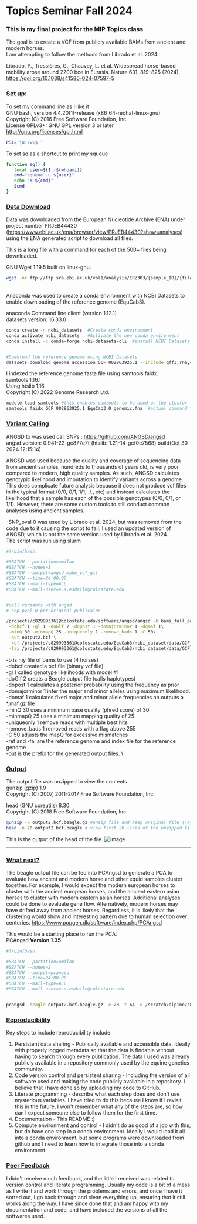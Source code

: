 # Topics Seminar Fall 2024
### This is my final project for the MIP Topics class

The goal is to create a VCF from publicly available BAMs from ancient and modern horses.\
I am attempting to follow the methods from Librado et al. 2024.

Librado, P., Tressières, G., Chauvey, L. et al. Widespread horse-based mobility arose around 2200 bce in Eurasia. Nature 631, 819–825 (2024). https://doi.org/10.1038/s41586-024-07597-5

### <ins>Set up:</ins>
 To set my command line as I like it \
GNU bash, version 4.4.20(1)-release (x86_64-redhat-linux-gnu) \
Copyright (C) 2016 Free Software Foundation, Inc. \
License GPLv3+: GNU GPL version 3 or later <http://gnu.org/licenses/gpl.html>

 ``` bash  
 PS1='\u:\w\$ '  
 ```
 
To set sq as a shortcut to print my squeue
 ``` bash   
 function sq() {   
    local user=${1:-$(whoami)}   
    cmd="squeue -u ${user}"   
    echo "# ${cmd}"   
    $cmd   
}   
```

### <ins>Data Download</ins>
Data was downloaded from the European Nucleotide Archive (ENA) under project number PRJEB44430 (https://www.ebi.ac.uk/ena/browser/view/PRJEB44430?show=analyses) using the ENA generated script to download all files. 

This is a long file with a command for each of the 500+ files being downloaded.

GNU Wget 1.19.5 built on linux-gnu.
``` bash
wget -nc ftp://ftp.sra.ebi.ac.uk/vol1/analysis/ERZ303/{sample_ID}/{file_name}
```
\
Anaconda was used to create a conda environment with NCBI Datasets to enable downloading of the reference genome (EquCab3). 

anaconda Command line client (version 1.12.1) \
datasets version: 16.33.0 
``` bash    
conda create -n ncbi_datasets  #Create conda environment
conda activate ncbi_datasets   #Activate the new conda environment
conda install -c conda-forge ncbi-datasets-cli  #install NCBI Datasets


#Download the reference genome using NCBI Datasets
datasets download genome accession GCF_002863925.1 --include gff3,rna,cds,protein,genome,seq-report   
```

I indexed the reference genome fasta file using samtools faidx. \
samtools 1.16.1 \
Using htslib 1.16 \
Copyright (C) 2022 Genome Research Ltd. 

``` bash
module load samtools #this enables samtools to be used on the cluster
samtools faidx GCF_002863925.1_EquCab3.0_genomic.fna  #actual command to index the fasta (in this case, an "fna" file)
```

### <ins>Variant Calling</ins>
ANGSD to was used call SNPs : https://github.com/ANGSD/angsd \
angsd version: 0.941-22-gc877e7f (htslib: 1.21-14-gcf0e7568) build(Oct 30 2024 12:15:14)


ANGSD was used because the quality and coverage of sequencing data from ancient samples, hundreds to thousands of years old, is very poor compared to modern, high quality samples. As such, ANGSD calculates genotypic likelihood and imputation to identify variants across a genome. This does complicate future analysis because it does not produce vcf files in the typical format (0/0, 0/1, 1/1, ./., etc) and instead calculates the likelihood that a sample has each of the possible genotypes (0/0, 0/1, or 1/1). However, there are some custom tools to still conduct common analyses using ancient samples. 


-SNP_pval 0 was used by Librado et al. 2024, but was removed from the code due to it 
causing the script to fail. I used an updated version of ANGSD, which is not the same version 
used by Librado et al. 2024. \
The script was run using slurm
``` bash
#!/bin/bash

#SBATCH --partition=amilan
#SBATCH --nodes=1
#SBATCH --output=angsd_make_vcf_glf
#SBATCH --time=24:00:00
#SBATCH --mail-type=ALL
#SBATCH --mail-user=e.s.esdaile@colostate.edu


#call variants with angsd
#-snp_pval 0 per original publicaion

/projects/c829993361@colostate.edu/software/angsd/angsd -b bams_full_path_test10.txt\
 -dobcf 1 -gl 1 -doGlf 2 -dopost 1 -domajorminor 1 -domaf 1\
 -minQ 30 -minmapQ 25 -uniqueonly 1 -remove_bads 1 -C 50\
 -out output2.bcf \
 -ref /projects/c829993361@colostate.edu/EquCab3/ncbi_dataset/data/GCF_002863925.1/GCF_002863925.1_EquCab3.0_genomic_Chr_names.fna\
 -fai /projects/c829993361@colostate.edu/EquCab3/ncbi_dataset/data/GCF_002863925.1/GCF_002863925.1_EquCab3.0_genomic_Chr_names.fna.fai
```

-b is my file of bams to use (4 horses) \
-dobcf created a bcf file (binary vcf file) \
-gl 1 called genotype likelihoods with model #1 \
-doGlf 2 creats a Beagle output file (calls haplotypes) \
-dopost 1 calculates a posterior probability using the frequency as prior \
-domajorminor 1 infer the major and minor alleles using maximum likelihood. \
-domaf 1 calculates fixed major and minor allele frequencies an outputs a *.maf.gz file \
-minQ 30 uses a minimum base quality (phred score) of 30 \
-minmapQ 25 uses a minimum mapping quality of 25 \
-uniqueonly 1 remove reads with multiple best hits \
-remove_bads 1 removed reads with a flag above 255 \
-C 50 adjusts the mapQ for excessive mismatches \
-ref and -fai are the reference genome and index file for the reference genome \
-out is the prefix for the generated output files. \


### <ins>Output</ins>
The output file was unzipped to view the contents \
gunzip (gzip) 1.9 \
Copyright (C) 2007, 2011-2017 Free Software Foundation, Inc.

head (GNU coreutils) 8.30 \
Copyright (C) 2018 Free Software Foundation, Inc.
``` bash
gunzip -k output2.bcf.beagle.gz #unzip file and keep original file (-k)
head -n 20 output2.bcf.beagle # view first 20 lines of the unzipped file.
```
This is the output of the head of the file. 
![image](https://github.com/user-attachments/assets/1543fabe-f80e-4c5c-aa42-9e94c65a80c2)

---------------------------------------------------------------------------------

### <ins> What next? </ins>
The beagle output file can be fed into PCAngsd to generate a PCA to evaluate how ancient and modern horse and other equid samples cluster together. For example, I would expect the modern european horses to cluster with the ancient european horses, and the ancient eastern asian horses to cluster with modern eastern asian horses. Additional analyses could be done to evaluate gene flow. Alternatively, modern horses may have drifted away from ancient horses. Regardless, it is likely that the clustering would show and interesting pattern due to human selection over centuries. 
https://www.popgen.dk/software/index.php/PCAngsd

This would be a starting place to run the PCA: \
PCAngsd **Version 1.35**
``` bash
#!/bin/bash

#SBATCH --partition=amilan
#SBATCH --nodes=2
#SBATCH --output=pcangsd
#SBATCH --time=24:00:00
#SBATCH --mail-type=ALL
#SBATCH --mail-user=e.s.esdaile@colostate.edu


pcangsd -beagle output2.bcf.beagle.gz -e 20 -t 64 -o /scratch/alpine/c829993361@colostate.edu/ancient_horses/PCA_output_20241125
```

### <ins>Reproducibility</ins>
Key steps to include reproducibility include:
1. Persistent data sharing - Publically available and accessible data. Ideally with properly logged metadata so that the data is findable without having to search through every publication. The data I used was already publicly available in a repository commonly used by the equine genetics community.
2. Code version control and persistent sharing -  Including the version of all software used and making the code publicly available in a repository. I believe that I have done so by uploading my code to GitHub.
3. Literate programming - describe what each step does and don't use mysterious variables. I have tried to do this because I know if I revisit this in the future, I won't remember what any of the steps are, so how can I expect someone else to follow them for the first time.
4. Documentation - This README :)
5. Compute environment and control - I didn't do as good of a job with this, but do have one step in a conda environment. Ideally I would load it all into a conda environment, but some programs were downloaded from github and I need to learn how to integrate those into a conda environment.

### <ins> Peer Feedback </ins>
I didn't receive much feedback, and the little I received was related to version control and literate programming. Usually my code is a bit of a mess as I write it and work through the problems and errors, and once I have it sorted out, I go back through and clean everything up, ensuring that it still works along the way. I have since done that and am happy with my documentation and code, and have included the versions of all the softwares used. 

